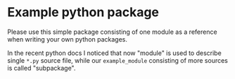 # Example python package

Please use this simple package consisting of one module as a reference when writing your own python packages.

In the recent python docs I noticed that now "module" is used to describe single `*.py` source file, while our `example_module` consisting of more sources is called "subpackage".
